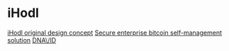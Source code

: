 # iHodl
[iHodl original design concept](https://twitter.com/davidweisss/status/1047489532130672640 "Great feedback from Twitter friends")
[Secure enterprise bitcoin self-management solution](https://github.com/davidweisss/Cold_storage "Great feedback from Twitter friends")
[DNA\\/ID](https://dnavid.com)
